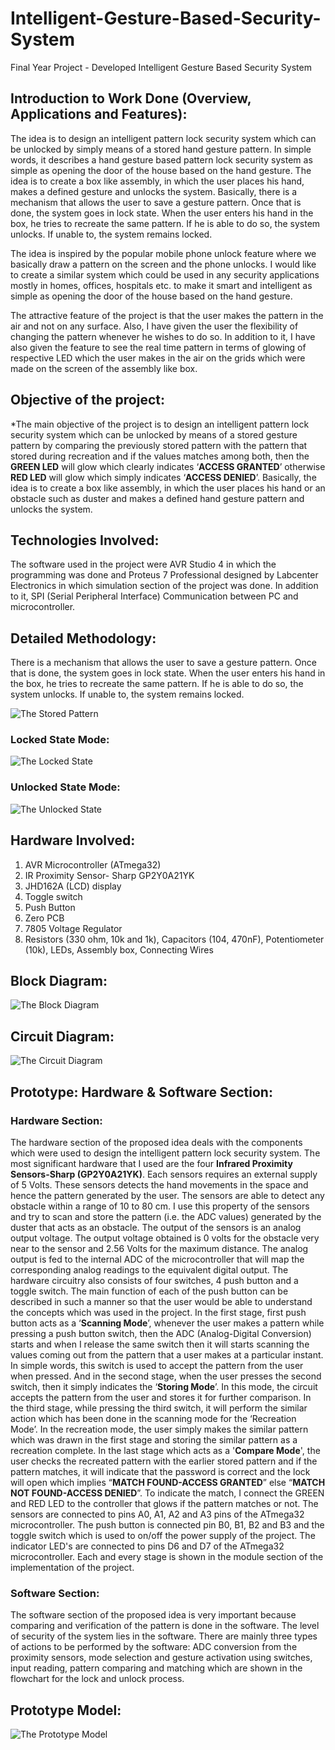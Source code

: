 # Intelligent-Gesture-Based-Security-System
Final Year Project - Developed Intelligent Gesture Based Security System

## Introduction to Work Done (Overview, Applications and Features):
The idea is to design an intelligent pattern lock security system which can be unlocked by simply means of a stored hand gesture pattern. In simple words, it describes a hand gesture based pattern lock security system as simple as opening the door of the house based on the hand gesture. The idea is to create a box like assembly, in which the user places his hand, makes a defined gesture and unlocks the system. Basically, there is a mechanism that allows the user to save a gesture pattern. Once that is done, the system goes in lock state. When the user enters his hand in the box, he tries to recreate the same pattern. If he is able to do so, the system unlocks. If unable to, the system remains locked.

The idea is inspired by the popular mobile phone unlock feature where we basically draw a pattern on the screen and the phone unlocks. I would like to create a similar system which could be used in any security applications mostly in homes, offices, hospitals etc. to make it smart and intelligent as simple as opening the door of the house based on the hand gesture. 

The attractive feature of the project is that the user makes the pattern in the air and not on any surface. Also, I have given the user the flexibility of changing the pattern whenever he wishes to do so. In addition to it, I have also given the feature to see the real time pattern in terms of glowing of respective LED which the user makes in the air on the grids which were made on the screen of the assembly like box.

## Objective of the project:
*The main objective of the project is to design an intelligent pattern lock security system which can be unlocked by means of a stored gesture pattern by comparing the previously stored pattern with the pattern that stored during recreation and if the values matches among both, then the **GREEN LED** will glow which clearly indicates ‘**ACCESS GRANTED**’ otherwise **RED LED** will glow which simply indicates ‘**ACCESS DENIED**’. Basically, the idea is to create a box like assembly, in which the user places his hand or an obstacle such as duster and makes a defined hand gesture pattern and unlocks the system. 

## Technologies Involved:
The software used in the project were AVR Studio 4 in which the programming was done and Proteus 7 Professional designed by Labcenter Electronics in which simulation section of the project was done. In addition to it, SPI (Serial Peripheral Interface) Communication between PC and microcontroller.

## Detailed Methodology:
There is a mechanism that allows the user to save a gesture pattern. Once that is done, the system goes in lock state. When the user enters his hand in the box, he tries to recreate the same pattern. If he is able to do so, the system unlocks. If unable to, the system remains locked.

![The Stored Pattern](../master/images/StoredPattern.png)

### Locked State Mode:

![The Locked State](../master/images/LockedStateMode.png)

### Unlocked State Mode:

![The Unlocked State](../master/images/UnlockedStateMode.png)

## Hardware Involved:

1. AVR Microcontroller (ATmega32)	
2. IR Proximity Sensor- Sharp GP2Y0A21YK	
3. JHD162A (LCD) display
4. Toggle switch
5. Push Button
6. Zero PCB
7. 7805 Voltage Regulator
8. Resistors (330 ohm, 10k and 1k), Capacitors (104, 470nF), Potentiometer (10k), LEDs, Assembly box, Connecting Wires

## Block Diagram:

![The Block Diagram](../master/BlockDiagram/BlockDiagram.png)

## Circuit Diagram:

![The Circuit Diagram](../master/CircuitDiagram/CircuitDiagram.png)

## Prototype: Hardware & Software Section:

### Hardware Section:

The hardware section of the proposed idea deals with the components which were used to design the intelligent pattern lock security system. The most significant hardware that I used are the four **Infrared Proximity Sensors-Sharp (GP2Y0A21YK)**. Each sensors requires an external supply of 5 Volts. These sensors detects the hand movements in the space and hence the pattern generated by the user. The sensors are able to detect any obstacle within a range of 10 to 80 cm. I use this property of the sensors and try to scan and store the pattern (i.e. the ADC values) generated by the duster that acts as an obstacle. The output of the sensors is an analog output voltage. The output voltage obtained is 0 volts for the obstacle very near to the sensor and 2.56 Volts for the maximum distance. The analog output is fed to the internal ADC of the microcontroller that will map the corresponding analog readings to the equivalent digital output. 
The hardware circuitry also consists of four switches, 4 push button and a toggle switch.  The main function of each of the push button can be described in such a manner so that the user would be able to understand the concepts which was used in the project. 
In the first stage, first push button acts as a ‘**Scanning Mode**’, whenever the user makes a pattern while pressing a push button switch, then the ADC (Analog-Digital Conversion) starts and when I release the same switch then it will starts scanning the values coming out from the pattern that a user makes at a particular instant. In simple words, this switch is used to accept the pattern from the user when pressed. And in the second stage, when the user presses the second switch, then it simply indicates the ‘**Storing Mode**’. In this mode, the circuit accepts the pattern from the user and stores it for further comparison. In the third stage, while pressing the third switch, it will perform the similar action which has been done in the scanning mode for the ‘Recreation Mode’. In the recreation mode, the user simply makes the similar pattern which was drawn in the first stage and storing the similar pattern as a recreation complete. In the last stage which acts as a '**Compare Mode**', the user checks the recreated pattern with the earlier stored pattern and if the pattern matches, it will indicate that the password is correct and the lock will open which implies “**MATCH FOUND-ACCESS GRANTED**” else “**MATCH NOT FOUND-ACCESS DENIED**”. To indicate the match, I connect the GREEN and RED LED to the controller that glows if the pattern matches or not. The sensors are connected to pins A0, A1, A2 and A3 pins of the ATmega32 microcontroller. The push button is connected pin B0, B1, B2 and B3 and the toggle switch which is used to on/off the power supply of the project. The indicator LED's are connected to pins D6 and D7 of the ATmega32 microcontroller. Each and every stage is shown in the module section of the implementation of the project.

### Software Section:

The software section of the proposed idea is very important because comparing and verification of the pattern is done in the software. The level of security of the system lies in the software. There are mainly three types of actions to be performed by the software: ADC conversion from the proximity sensors, mode selection and gesture activation using switches, input reading, pattern comparing and matching which are shown in the flowchart for the lock and unlock process.

## Prototype Model:

![The Prototype Model](../master/images/PrototypeModel.png)

